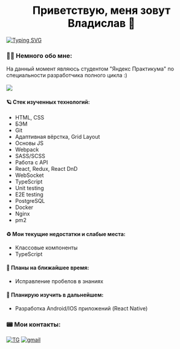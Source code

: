<h1 style="color:black" align="center">Приветствую, меня зовут Владислав 🌚</h1>
<a href="https://git.io/typing-svg"><img src="https://readme-typing-svg.demolab.com?font=Fira+Code&weight=500&pause=1000&color=983EF7&center=true&random=false&width=435&lines=Frontend-%D1%80%D0%B0%D0%B7%D1%80%D0%B0%D0%B1%D0%BE%D1%82%D1%87%D0%B8%D0%BA" alt="Typing SVG" /></a>

<h3>💂‍♂️ Немного обо мне:</h3>
На данный момент являюсь студентом "Яндекс Практикума" по специальности разработчика полного цикла :)
<br></br>
<img src="https://www.codewars.com/users/l1v9l9s7l/badges/small">
<h4>🪐 Стек изученных технологий:</h4>

- HTML, CSS
- БЭМ
- Git
- Адаптивная вёрстка, Grid Layout
- Основы JS
- Webpack
- SASS/SCSS
- Работа с API
- React, Redux, React DnD
- WebSocket
- TypeScript
- Unit testing
- E2E testing
- PostgreSQL
- Docker
- Nginx
- pm2


<h4>♻️ Мои текущие недостатки и слабые места: </h4>

- Классовые компоненты
- TypeScript


<h4>🎯 Планы на ближайшее время:</h4>

- Исправление пробелов в знаниях


<h4>👾 Планирую изучить в дальнейшем:</h4>

- Разработка Android/IOS приложений (React Native)

<h3>📟 Мои контакты:</h3>

<div>
  <a href="https://t.me/l1v9l9s7l"><img src="https://img.shields.io/badge/Telegram-2CA5E0?style=for-the-badge&logo=telegram&logoColor=white" alt="TG" /></a>
  <a href="l1v9l9s7l@gmail.com"><img src="https://img.shields.io/badge/Gmail-D14836?style=for-the-badge&logo=gmail&logoColor=white" alt="gmail" /></a>
</div>



